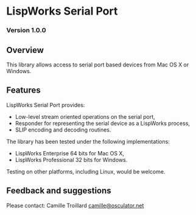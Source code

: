 # LispWorks Serial Port
### Version 1.0.0

## Overview

This library allows access to serial port based devices from Mac OS X or Windows.


## Features

LispWorks Serial Port provides:

  - Low-level stream oriented operations on the serial port,
  - Responder for representing the serial device as a LispWorks process,
  - SLIP encoding and decoding routines.

The library has been tested under the following implementations:

  -  LispWorks Enterprise 64 bits for Mac OS X,
  -  LispWorks Professional 32 bits for Windows.

Testing on other platforms, including Linux, would be welcome.


## Feedback and suggestions

Please contact: Camille Troillard <camille@osculator.net>

